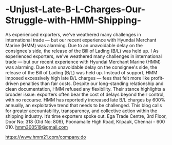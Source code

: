 # -Unjust-Late-B-L-Charges-Our-Struggle-with-HMM-Shipping-
 As experienced exporters, we've weathered many challenges in international trade — but our recent experience with Hyundai Merchant Marine (HMM) was alarming. Due to an unavoidable delay on the consignee's side, the release of the Bill of Lading (B/L) was held up. I 
 As experienced exporters, we've weathered many challenges in international trade — but our recent experience with Hyundai Merchant Marine (HMM) was alarming. Due to an unavoidable delay on the consignee's side, the release of the Bill of Lading (B/L) was held up. Instead of support, HMM imposed excessively high late B/L charges — fees that felt more like profit-driven penalties than fair costs. Despite our long-standing relationship and clean documentation, HMM refused any flexibility. Their stance highlights a broader issue: exporters often bear the cost of delays beyond their control, with no recourse. HMM has reportedly increased late B/L charges by 600% annually, an exploitative trend that needs to be challenged. This blog calls for greater accountability, transparency, and collective action within the shipping industry. It’s time exporters spoke out.
Ega Trade Centre, 3rd Floor, Door No: 318 (Old No: 809),
Poonamalle High Road, Kilpauk, Chennai - 600 010.
hmm300519@gmail.com

https://www.hmm21.com/company.do 
